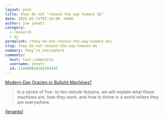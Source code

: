```yaml
---
layout: post
title: they do not ‘reason the way humans do’
date: 2025-05-11T07:24:08 -0400
author: joe jenett
category:
  - research
  - ai
permalink: /they-do-not-reason-the-way-humans-do/
slug: they-do-not-reason-the-way-humans-do
summary: they’re everywhere
comments:
  host: toot.community
  username: jenett
  id: 114489018192584445
---
```

<a title="How to thrive in a ChatGPT world" href="https://thebullshitmachines.com/">Modern-Day Oracles or Bullshit Machines?</a>
<blockquote>
<p>
In a series of five- to ten-minute lessons, we will explain what these machines are, how they work, and how to thrive in a world where they are everywhere.
</p>
</blockquote>
[<a title="source" href="https://pinboard.in/u:lenards">lenards</a>]

<a href="https://brid.gy/publish/mastodon"></a>